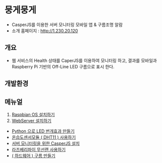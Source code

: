 # 뭉게뭉게
 - CasperJS를 이용한 서버 모니터링 모바일 앱 & 구름조명 알람
 - 소개 홈페이지 : http://1.230.20.120


## 개요
 - 웹 서비스의 Health 상태를 CaperJS를 이용하여 모니터링 하고, 결과를 모바일과 Raspberry Pi 기반의 Off-Line LED 구름으로 표시 한다.


## 개발환경



## 메뉴얼
 1. [Raspbian OS 설치하기](https://github.com/sw-maestro-ichai/alarm/blob/master/Manual/RaspberryPi/Raspberry%20pi%20OS%20install%20:%20mac%20version.md)
 2. [WebServer 설치하기](https://github.com/sw-maestro-ichai/alarm/blob/master/Manual/RaspberryPi/install_webserver_on_raspberrypi.md)
 - [Python 으로 LED 번개효과 만들기](https://github.com/sw-maestro-ichai/alarm/blob/master/Manual/RaspberryPi/Raspberry-WS2801-RGB-Led-Control.md)
 - [온습도센서모듈 ( DHT11 ) 사용하기](https://github.com/sw-maestro-ichai/alarm/blob/master/Manual/RaspberryPi/How-to-Use-Temperate-Sensor.md)
 - [서버 모니터링을 위한 CasperJS 설치](https://github.com/sw-maestro-ichai/alarm/blob/master/Manual/RaspberryPi/How%20to%20install%20casperjs%20on%20the%20raspberry%20pi.md)
 - [라즈베리파이 무선랜 사용하기](https://github.com/sw-maestro-ichai/alarm/blob/master/Manual/RaspberryPi/How_to_use_wlan.md)
 - [( 하드웨어 ) 구름 만들기](https://github.com/sw-maestro-ichai/alarm/blob/master/Manual/Cloud/cloud_making.md)
